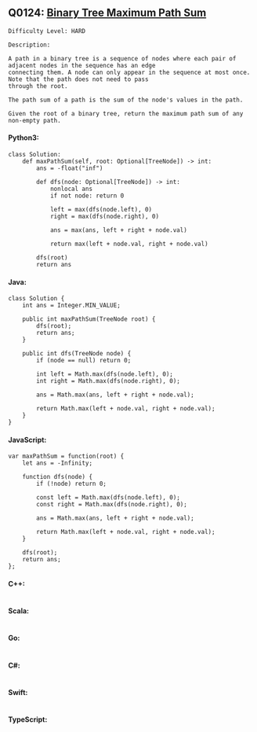 ## Q0124: [Binary Tree Maximum Path Sum](https://leetcode.com/problems/binary-tree-maximum-path-sum/)

```
Difficulty Level: HARD
```

```
Description:

A path in a binary tree is a sequence of nodes where each pair of adjacent nodes in the sequence has an edge
connecting them. A node can only appear in the sequence at most once. Note that the path does not need to pass
through the root.

The path sum of a path is the sum of the node's values in the path.

Given the root of a binary tree, return the maximum path sum of any non-empty path.
```

#### Python3:

```
class Solution:
    def maxPathSum(self, root: Optional[TreeNode]) -> int:
        ans = -float("inf")

        def dfs(node: Optional[TreeNode]) -> int:
            nonlocal ans
            if not node: return 0

            left = max(dfs(node.left), 0)
            right = max(dfs(node.right), 0)

            ans = max(ans, left + right + node.val)

            return max(left + node.val, right + node.val)

        dfs(root)
        return ans
```

#### Java:

```
class Solution {
    int ans = Integer.MIN_VALUE;

    public int maxPathSum(TreeNode root) {
        dfs(root);
        return ans;
    }

    public int dfs(TreeNode node) {
        if (node == null) return 0;

        int left = Math.max(dfs(node.left), 0);
        int right = Math.max(dfs(node.right), 0);

        ans = Math.max(ans, left + right + node.val);

        return Math.max(left + node.val, right + node.val);
    }
}
```

#### JavaScript:

```
var maxPathSum = function(root) {
    let ans = -Infinity;

    function dfs(node) {
        if (!node) return 0;
        
        const left = Math.max(dfs(node.left), 0);
        const right = Math.max(dfs(node.right), 0);
        
        ans = Math.max(ans, left + right + node.val);
        
        return Math.max(left + node.val, right + node.val);
    }

    dfs(root);
    return ans;
};
```

#### C++:

```

```

#### Scala:

```

```

#### Go:

```

```

#### C#:

```

```

#### Swift:

```

```

#### TypeScript:

```

```